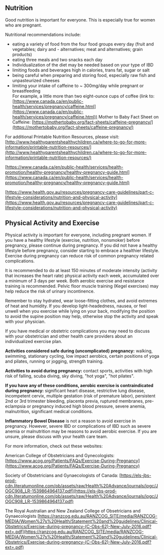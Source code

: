 
## Nutrition

Good nutrition is important for everyone. This is especially true for women who are pregnant.

Nutritional recommendations include:

-   eating a variety of food from the four food groups every day (fruit and vegetables; dairy and - alternatives; meat and alternatives; grain products)
-   eating three meals and two snacks each day
-   Individualization of the diet may be needed based on your type of IBD
-   limiting foods and beverages high in calories, trans fat, sugar or salt
-   being careful when preparing and storing food, especially raw fish and unpasteurized cheeses
-   limiting your intake of caffeine to ~ 300mg/day while pregnant or breastfeeding  
    For example, a little more than two eight-ounce cups of coffee (link to:  [https://www.canada.ca/en/public-health/services/pregnancy/caffeine.html](https://www.canada.ca/en/public-health/services/pregnancy/caffeine.html)) Mother to Baby Fact Sheet on Caffeine:  [https://mothertobaby.org/fact-sheets/caffeine-pregnancy/](https://mothertobaby.org/fact-sheets/caffeine-pregnancy/)

For additional Printable Nutrition Resources, please visit:  [http://www.healthyparentshealthychildren.ca/where-to-go-for-more-information/printable-nutrition-resources/](http://www.healthyparentshealthychildren.ca/where-to-go-for-more-information/printable-nutrition-resources/)

[https://www.canada.ca/en/public-health/services/health-promotion/healthy-pregnancy/healthy-pregnancy-guide.html](https://www.canada.ca/en/public-health/services/health-promotion/healthy-pregnancy/healthy-pregnancy-guide.html)

[https://www.health.gov.au/resources/pregnancy-care-guidelines/part-c-lifestyle-considerations/nutrition-and-physical-activity](https://www.health.gov.au/resources/pregnancy-care-guidelines/part-c-lifestyle-considerations/nutrition-and-physical-activity)


## Physical Activity and Exercise

Physical activity is important for everyone, including pregnant women.   If you have a healthy lifestyle (exercise, nutrition, nonsmoker) before pregnancy, please continue during pregnancy.  If you did not have a healthy lifestyle before pregnancy, consider starting to embrace a healthier lifestyle.    Exercise during pregnancy can reduce risk of common pregnancy related complications.  

It is recommended to do at least 150 minutes of moderate intensity (activity that increases the heart rate)  physical activity each week, accumulated over a minimum of 3 days per week.   Both aerobic exercise and resistance training is recommended.   Pelvic floor muscle training (Kegel exercises) may help reduce the risk of urinary incontinence.

Remember to stay hydrated, wear loose-fitting clothes, and avoid extremes of heat and humidity.    If you develop light-headedness, nausea, or feel unwell when you exercise while lying on your back, modifying the position to avoid the supine position may help, otherwise stop the activity and speak with your physician. 

If you have medical or obstetric complications you may need to discuss with your obstetrician and other health care providers about an individualized exercise plan.   

**Activities considered safe during (uncomplicated) pregnancy:** walking, swimming, stationary cycling, low impact aerobics, certain positions of yoga and pilates, running or jogging, strength training.   

**Activities to avoid during pregnancy:** contact sports, activities with high risk of falling, scuba diving, sky diving, "hot yoga", "hot pilates".

**If you have any of these conditions, aerobic exercise is contraindicated during pregnancy:** significant heart disease, restrictive lung disease, incompetent cervix, multiple gestation (risk of premature labor), persistent 2nd or 3rd trimester bleeding, placenta previa, ruptured membranes, pre-eclampsia or pregnancy induced high blood pressure, severe anemia, malnutrition, significant medical conditions.

**Inflammatory Bowel Disease** is not a reason to avoid exercise in pregnancy.  However, severe IBD or complications of IBD such as severe anemia or malnutrition may be reasons to avoid aerobic exercise.   If you are unsure, please discuss with your health care team.

For more information, check out these websites:

American College of Obstetricians and Gynecologists: [https://www.acog.org/Patients/FAQs/Exercise-During-Pregnancy](https://www.acog.org/Patients/FAQs/Exercise-During-Pregnancy)

Society of Obstetricians and Gynaecologists of Canada: 
[https://els-jbs-prod-cdn.literatumonline.com/pb/assets/raw/Health%20Advance/journals/jogc/JOGC908_LR-1539864964137.pdf](https://els-jbs-prod-cdn.literatumonline.com/pb/assets/raw/Health%20Advance/journals/jogc/JOGC908_LR-1539864964137.pdf)

The Royal Australian and New Zealand College of Obsetricians and Gynaecologists
[https://ranzcog.edu.au/RANZCOG_SITE/media/RANZCOG-MEDIA/Women%27s%20Health/Statement%20and%20guidelines/Clinical-Obstetrics/Exercise-during-pregnancy-(C-Obs-62)-New-July-2016.pdf?ext=.pdf](https://ranzcog.edu.au/RANZCOG_SITE/media/RANZCOG-MEDIA/Women%27s%20Health/Statement%20and%20guidelines/Clinical-Obstetrics/Exercise-during-pregnancy-(C-Obs-62)-New-July-2016.pdf?ext=.pdf)

